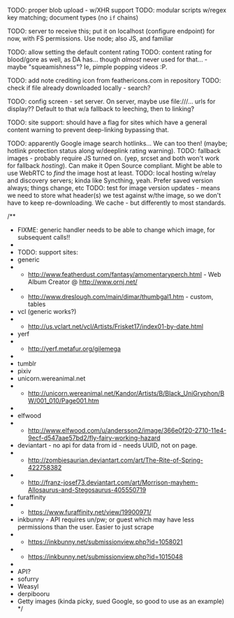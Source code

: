 TODO: proper blob upload - w/XHR support
TODO: modular scripts w/regex key matching; document types (no `if` chains)

TODO: server to receive this; put it on localhost (configure endpoint) for now, with FS permissions. Use node; also JS, and familiar

TODO: allow setting the default content rating
TODO: content rating for blood/gore as well, as DA has... though _almost_ never used for that... - maybe "squeamishness"? Ie, pimple popping videos :P.

TODO: add note crediting icon from feathericons.com in repository
TODO: check if file already downloaded locally - search?

TODO: config screen - set server. On server, maybe use file:///... urls for display?? Default to that w/a fallback to leeching, then to linking?

TODO: site support: should have a flag for sites which have a general content warning to prevent deep-linking bypassing that.

TODO: apparently Google image search hotlinks... We can too then! (maybe; hotlink protection status along w/deeplink rating warning).
TODO: fallback images - probably require JS turned on. (yep, srcset and <picture> both won't work for fallback _hosting_). Can make it Open Source compliant. Might be able to use WebRTC to _find_ the image host at least.
TODO: local hosting w/relay and discovery servers; kinda like Syncthing, yeah. Prefer saved version always; things change, etc
TODO: test for image version updates - means we need to store what header(s) we test against w/the image, so we don't have to keep re-downloading. We cache - but differently to most standards.

/**
 * FIXME: generic handler needs to be able to change which image, for subsequent calls!!
 *
 * TODO: support sites:
 * generic
 *  - http://www.featherdust.com/fantasy/amomentaryperch.html - Web Album Creator @ http://www.ornj.net/
 *  - http://www.dreslough.com/main/dimar/thumbgal1.htm - custom, tables
 * vcl (generic works?)
 *  - http://us.vclart.net/vcl/Artists/Frisket17/index01-by-date.html
 * yerf
 *  - http://yerf.metafur.org/gilemega
 *
 * tumblr
 * pixiv
 * unicorn.wereanimal.net
 * - http://unicorn.wereanimal.net/Kandor/Artists/B/Black_UniGryphon/BW/001_010/Page001.htm
 *
 * elfwood
 * - http://www.elfwood.com/u/andersson2/image/366e0f20-2710-11e4-9ecf-d547aae57bd2/fly-fairy-working-hazard
 * deviantart - no api for data from id - needs UUID, not on page.
 *  - http://zombiesaurian.deviantart.com/art/The-Rite-of-Spring-422758382
 *  - http://franz-josef73.deviantart.com/art/Morrison-mayhem-Allosaurus-and-Stegosaurus-405550719
 * furaffinity
 *  - https://www.furaffinity.net/view/19900971/
 * inkbunny - API requires un/pw; or guest which may have less permissions than the user. Easier to just scrape
 * - https://inkbunny.net/submissionview.php?id=1058021
 * - https://inkbunny.net/submissionview.php?id=1015048
 *
 * API?
 * sofurry
 * Weasyl
 * derpibooru
 * Getty images (kinda picky, sued Google, so good to use as an example)
 */
